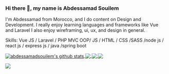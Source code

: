 ### Hi there 👋, my name is Abdessamad Souilem
I'm Abdessamad from Morocco, and I do content on Design and Development. I really enjoy learning languages and frameworks like Vue and Laravel I also enjoy wireframing, ui, ux, and design in general.


Skills: Vue JS / Laravel / PHP MVC OOP/ JS / HTML / CSS /SASS /node js / react js / express js / java /spring boot




<a href="https://github.com/abdessamadsouilem/github-readme-stats">
  <img align="center" src="https://github-readme-stats.vercel.app/api?username=abdessamadsouilem&show_icons=true&count_private=true&include_all_commits=true&theme=material-palenight" alt="abdessamadsouilem's github stats" />
</a>
<a href="https://github.com/abdessamadsouilem/github-readme-stats">
  <!-- Change the `github-readme-stats.anuraghazra1.vercel.app` to `github-readme-stats.vercel.app`  -->
  <img align="center" src="https://github-readme-stats.vercel.app/api/top-langs/?username=abdessamadsouilem&layout=compact&theme=material-palenight" />
</a>

<a href="https://github.com/abdessamadsouilem/vehicle_rental">
  <!-- Change the `github-readme-stats.anuraghazra1.vercel.app` to `github-readme-stats.vercel.app`  -->
  <img align="center" src="https://github-readme-stats.vercel.app/api/pin/?username=abdessamadsouilem&repo=vehicle_rental&theme=material-palenight" />
</a>    
<a href="https://github.com/abdessamadsouilem/portfolio">
  <!-- Change the `github-readme-stats.anuraghazra1.vercel.app` to `github-readme-stats.vercel.app`  -->
  <img align="center" src="https://github-readme-stats.vercel.app/api/pin/?username=abdessamadsouilem&repo=portfolio&theme=material-palenight" />
</a>



![](https://komarev.com/ghpvc/?username=abdessamadsouilem&color=green)



